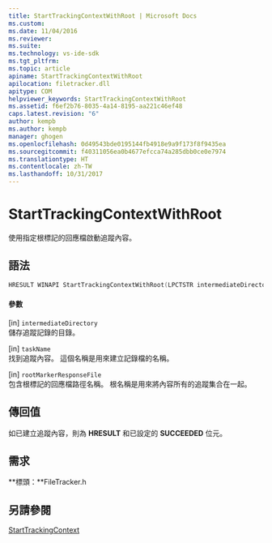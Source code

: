 ```yaml
---
title: StartTrackingContextWithRoot | Microsoft Docs
ms.custom: 
ms.date: 11/04/2016
ms.reviewer: 
ms.suite: 
ms.technology: vs-ide-sdk
ms.tgt_pltfrm: 
ms.topic: article
apiname: StartTrackingContextWithRoot
apilocation: filetracker.dll
apitype: COM
helpviewer_keywords: StartTrackingContextWithRoot
ms.assetid: f6ef2b76-8035-4a14-8195-aa221c46ef48
caps.latest.revision: "6"
author: kempb
ms.author: kempb
manager: ghogen
ms.openlocfilehash: 0d49543bde0195144fb4918e9a9f173f8f9435ea
ms.sourcegitcommit: f40311056ea0b4677efcca74a285dbb0ce0e7974
ms.translationtype: HT
ms.contentlocale: zh-TW
ms.lasthandoff: 10/31/2017
---
```

# <a name="starttrackingcontextwithroot"></a>StartTrackingContextWithRoot
使用指定根標記的回應檔啟動追蹤內容。  
  
## <a name="syntax"></a>語法  
  
```cpp 
HRESULT WINAPI StartTrackingContextWithRoot(LPCTSTR intermediateDirectory, LPCTSTR taskName, LPCTSTR rootMarkerResponseFile);  
```  
  
#### <a name="parameters"></a>參數  
 [in] `intermediateDirectory`  
 儲存追蹤記錄的目錄。  
  
 [in] `taskName`  
 找到追蹤內容。 這個名稱是用來建立記錄檔的名稱。  
  
 [in] `rootMarkerResponseFile`  
 包含根標記的回應檔路徑名稱。 根名稱是用來將內容所有的追蹤集合在一起。  
  
## <a name="return-value"></a>傳回值  
 如已建立追蹤內容，則為 **HRESULT** 和已設定的 **SUCCEEDED** 位元。  
  
## <a name="requirements"></a>需求  
 **標頭：**FileTracker.h  
  
## <a name="see-also"></a>另請參閱  
 [StartTrackingContext](../msbuild/starttrackingcontext.md)